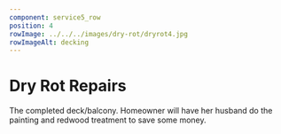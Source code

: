 ```yaml
---
component: service5_row
position: 4
rowImage: ../../../images/dry-rot/dryrot4.jpg
rowImageAlt: decking
---
```

#  Dry Rot Repairs

The completed deck/balcony. Homeowner will have her husband do the painting and redwood treatment to save some money.